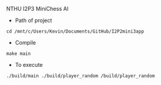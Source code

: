 NTHU I2P3   MiniChess AI

* Path of project
```
cd /mnt/c/Users/Kevin/Documents/GitHub/I2P2mini3app
```

* Compile
```
make main
```

* To execute
```
./build/main ./build/player_random /build/player_random
```